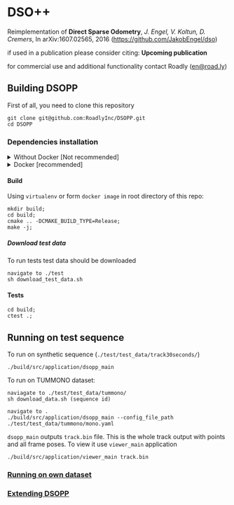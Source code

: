 # DSO++

Reimplementation of **Direct Sparse Odometry**, *J. Engel, V. Koltun, D. Cremers*, In arXiv:1607.02565, 2016 (https://github.com/JakobEngel/dso) 

if used in a publication please consider citing: **Upcoming publication**

for commercial use and additional functionality contact Roadly (en@road.ly)

## Building DSOPP

First of all, you need to clone this repository

```
git clone git@github.com:RoadlyInc/DSOPP.git
cd DSOPP
```

### Dependencies installation

<details>
<summary>Without Docker [Not recommended]</summary>

Be sure that `python3` is installed on your machine.

#### Using python virtual evironment [recommended]

It is recommended to exploit python virtual environments for each external project not to mess up your system's python dependecies.
To install `virtualenv` package:

```
pip3 install virtualenv 
```

To create a virtual environment run the following command

```
python3 -m venv dsopp_venv
```

And to activate:

```
source dsopp_venv/bin/activate
```

Now depending on your shell settings, you might see `(e) dsopp_venv` in your terminal line.

#### Installing python dependencies

From the root of this repository run:

```
pip3 -r requirements.txt
```

#### system dependencies

If you are on ubuntu or debian system:

```
apt install cmake libboost-all-dev graphviz doxygen libgl1-mesa-dev libglew-dev 
apt install git-lfs libprotobuf-dev protobuf-compiler libhdf5-dev libfreetype6-dev
apt install libtbb-dev openexr libavcodec-dev libavformat-dev libswscale-dev 
apt install libavutil-dev clang sed gawk clang-10 zlib1g clang-format-10 ninja-build
apt install wget ffmpeg libeigen3-dev libsuitesparse-dev lcov python2
```

Note: This package names are valid for ubuntu 18.04 and 20.04.

For installation on other systems, please find the alternative name of each package above in your package manager.

#### g++-10 compiler

You need to install at least `g++-10` compiler. For ubuntu it could be done via:

```
sudo add-apt-repository ppa:ubuntu-toolchain-r/test -y
sudo apt-get update
sudo apt -y install g++-10
```

If you want to use it as default compiler:

```
sudo update-alternatives --install /usr/bin/g++ g++ /usr/bin/g++-10 100
sudo update-alternatives --install /usr/bin/gcc gcc /usr/bin/gcc-10 100
```

Otherwise you would need to pass `-DCMAKE_CXX_COMPILER=g++-10` to cmake

</details>

<details>
<summary>Docker [recommended]</summary>

Docker is a great way to run a code within specific environment on any machine.
To install docker on ubuntu or debian:

```
sudo apt install docker
```

After installation [docker group should be created and added to user](https://docs.docker.com/engine/install/linux-postinstall/).

```
sudo groupadd docker
sudo usermod -aG docker $USER
```

Do not forget to log out after running the above commands.
Now `cd` to `docker/ubuntu/` and run the following command to build an image

```
docker image build -t dsopp:main --build-arg USER_ID=(id−u) −−build−arg GROUPID=(id -g) .
```

To connect to `dsopp:main` image and use gui docker should be added to xhost

```
xhost local:docker
```

And following command to open shell inside `dsopp:main` image in the current directory:

```
docker run --rm -it -v /tmp/.X11-unix:/tmp/.X11-unix -e HOME=HOME−eDISPLAY=DISPLAY -w (pwd)−vHOME:$HOME --device=/dev/dri:/dev/dri -it dsopp:main bash
```

</details>

#### Build

Using `virtualenv` or form `docker image` in root directory of this repo:

```
mkdir build;
cd build;
cmake .. -DCMAKE_BUILD_TYPE=Release;
make -j;
```

##### Download test data
To run tests test data should be downloaded


```
navigate to ./test
sh download_test_data.sh
```

#### Tests

```
cd build;
ctest .;
```

## Running on test sequence

To run on synthetic sequence (`./test/test_data/track30seconds/`)

```
./build/src/application/dsopp_main
```

To run on TUMMONO dataset:

```
naviagate to ./test/test_data/tummono/
sh download_data.sh (sequence id)

navigate to .
./build/src/application/dsopp_main --config_file_path ./test/test_data/tummono/mono.yaml
```

`dsopp_main` outputs `track.bin` file. This is the whole track output with points and all frame poses.
To view it use `viewer_main` application

```
./build/src/application/viewer_main track.bin
```

### [Running on own dataset](docs/running_on_own_dataset.md)

### [Extending DSOPP](docs/extending_dsopp.md)

<!---
### Python library only build

the library would be built in `build/pydsopp`

```
git clone --depth 1 https://github.com/RoadAR/DSOPP
mkdir build && cd build
cmake ../ -DBUILD_DOC=ON -DCHECK_FORMAT=ON
make pydsopp_lib
```

## Python library utils:
from `build` directory:

* `track2json` -- export `track.bin` to json

```
python3 -m pydsopp.utils.track2json --track input_track.bin --output output_track.json
```

* `extract_images` -- extract images from `track.bin`

```
python3 -m pydsopp.utils.extract_images --track input_track.bin --images output_image_folder
```

* `point_cloud_exporter` -- export point cloud in `xyz` or `las` format, in addition poses could be exported via `poses_file` path

Poses are exported in `frame_id t_x t_y t_z q_x q_y q_z q_w` format. Each pose is from camera to `ecef` world.
```
python3 -m pydsopp.utils.point_cloud_exporter --track track.bin --output output.xyz --coord_system ecef --color_scheme image_colors --file_format xyz --poses_file poses.txt
```
-->
